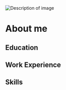 <img src="path/to/your/image.jpg" alt="Description of image" class="rounded-image">

# About me

## Education

## Work Experience

## Skills
